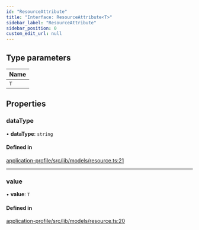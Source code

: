 ```yaml
---
id: "ResourceAttribute"
title: "Interface: ResourceAttribute<T>"
sidebar_label: "ResourceAttribute"
sidebar_position: 0
custom_edit_url: null
---
```


## Type parameters

| Name |
| :------ |
| `T` |

## Properties

### dataType

• **dataType**: `string`

#### Defined in

[application-profile/src/lib/models/resource.ts:21](https://github.com/cognizone/ng-cognizone/blob/861cbad/libs/application-profile/src/lib/models/resource.ts#L21)

___

### value

• **value**: `T`

#### Defined in

[application-profile/src/lib/models/resource.ts:20](https://github.com/cognizone/ng-cognizone/blob/861cbad/libs/application-profile/src/lib/models/resource.ts#L20)
